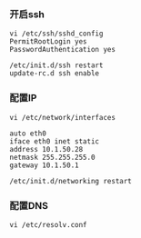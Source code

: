 ### 开启ssh
```
vi /etc/ssh/sshd_config
PermitRootLogin yes
PasswordAuthentication yes

/etc/init.d/ssh restart
update-rc.d ssh enable
```

### 配置IP
```
vi /etc/network/interfaces

auto eth0
iface eth0 inet static
address 10.1.50.28
netmask 255.255.255.0 
gateway 10.1.50.1

/etc/init.d/networking restart
```

### 配置DNS
```
vi /etc/resolv.conf 
```
